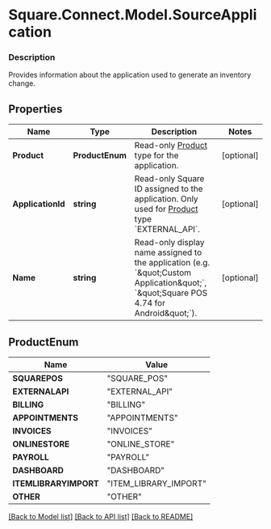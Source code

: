 # Square.Connect.Model.SourceApplication

### Description

Provides information about the application used to generate an inventory change.

## Properties

Name | Type | Description | Notes
------------ | ------------- | ------------- | -------------
**Product** | **ProductEnum** | Read-only [Product](#type-product) type for the application. | [optional] 
**ApplicationId** | **string** | Read-only Square ID assigned to the application. Only used for [Product](#type-product) type &#x60;EXTERNAL_API&#x60;. | [optional] 
**Name** | **string** | Read-only display name assigned to the application (e.g. &#x60;\&quot;Custom Application\&quot;&#x60;, &#x60;\&quot;Square POS 4.74 for Android\&quot;&#x60;). | [optional] 


## ProductEnum

Name | Value
------------ | -------------
**SQUAREPOS** | "SQUARE_POS"
**EXTERNALAPI** | "EXTERNAL_API"
**BILLING** | "BILLING"
**APPOINTMENTS** | "APPOINTMENTS"
**INVOICES** | "INVOICES"
**ONLINESTORE** | "ONLINE_STORE"
**PAYROLL** | "PAYROLL"
**DASHBOARD** | "DASHBOARD"
**ITEMLIBRARYIMPORT** | "ITEM_LIBRARY_IMPORT"
**OTHER** | "OTHER"



[[Back to Model list]](../README.md#documentation-for-models) [[Back to API list]](../README.md#documentation-for-api-endpoints) [[Back to README]](../README.md)

